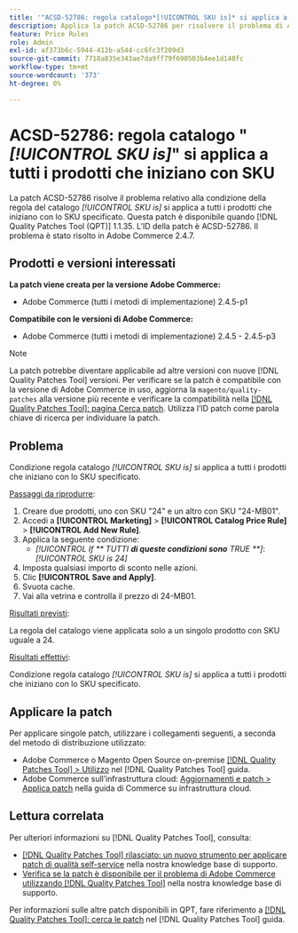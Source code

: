 ```yaml
---
title: '"ACSD-52786: regola catalogo*[!UICONTROL SKU is]* si applica a tutti i prodotti che iniziano con SKU'''
description: Applica la patch ACSD-52786 per risolvere il problema di Adobe Commerce in cui la condizione della regola del catalogo*[!UICONTROL SKU is]* si applica a tutti i prodotti che iniziano con lo SKU specificato.
feature: Price Rules
role: Admin
exl-id: af373b6c-5944-412b-a544-cc6fc3f209d3
source-git-commit: 7718a835e343ae7da9ff79f690503b4ee1d140fc
workflow-type: tm+mt
source-wordcount: '373'
ht-degree: 0%

---
```


# ACSD-52786: regola catalogo &quot;*[!UICONTROL SKU is]*&quot; si applica a tutti i prodotti che iniziano con SKU

La patch ACSD-52786 risolve il problema relativo alla condizione della regola del catalogo *[!UICONTROL SKU is]* si applica a tutti i prodotti che iniziano con lo SKU specificato. Questa patch è disponibile quando [!DNL Quality Patches Tool (QPT)] 1.1.35. L’ID della patch è ACSD-52786. Il problema è stato risolto in Adobe Commerce 2.4.7.

## Prodotti e versioni interessati

**La patch viene creata per la versione Adobe Commerce:**

* Adobe Commerce (tutti i metodi di implementazione) 2.4.5-p1

**Compatibile con le versioni di Adobe Commerce:**

* Adobe Commerce (tutti i metodi di implementazione) 2.4.5 - 2.4.5-p3

>[!NOTE]
>
>La patch potrebbe diventare applicabile ad altre versioni con nuove [!DNL Quality Patches Tool] versioni. Per verificare se la patch è compatibile con la versione di Adobe Commerce in uso, aggiorna la `magento/quality-patches` alla versione più recente e verificare la compatibilità nella [[!DNL Quality Patches Tool]: pagina Cerca patch](https://experienceleague.adobe.com/tools/commerce-quality-patches/index.html). Utilizza l’ID patch come parola chiave di ricerca per individuare la patch.

## Problema

Condizione regola catalogo *[!UICONTROL SKU is]* si applica a tutti i prodotti che iniziano con lo SKU specificato.

<u>Passaggi da riprodurre</u>:

1. Creare due prodotti, uno con SKU &quot;24&quot; e un altro con SKU &quot;24-MB01&quot;.
1. Accedi a **[!UICONTROL Marketing]** > **[!UICONTROL Catalog Price Rule]** > **[!UICONTROL Add New Rule]**.
1. Applica la seguente condizione:
   * *[!UICONTROL If ** TUTTI **di queste condizioni sono** TRUE **]*: *[!UICONTROL SKU is 24]*
1. Imposta qualsiasi importo di sconto nelle azioni.
1. Clic **[!UICONTROL Save and Apply]**.
1. Svuota cache.
1. Vai alla vetrina e controlla il prezzo di 24-MB01.

<u>Risultati previsti</u>:

La regola del catalogo viene applicata solo a un singolo prodotto con SKU uguale a 24.

<u>Risultati effettivi</u>:

Condizione regola catalogo *[!UICONTROL SKU is]* si applica a tutti i prodotti che iniziano con lo SKU specificato.

## Applicare la patch

Per applicare singole patch, utilizzare i collegamenti seguenti, a seconda del metodo di distribuzione utilizzato:

* Adobe Commerce o Magento Open Source on-premise [[!DNL Quality Patches Tool] > Utilizzo](https://experienceleague.adobe.com/docs/commerce-operations/tools/quality-patches-tool/usage.html) nel [!DNL Quality Patches Tool] guida.
* Adobe Commerce sull’infrastruttura cloud: [Aggiornamenti e patch > Applica patch](https://experienceleague.adobe.com/docs/commerce-cloud-service/user-guide/develop/upgrade/apply-patches.html) nella guida di Commerce su infrastruttura cloud.

## Lettura correlata

Per ulteriori informazioni su [!DNL Quality Patches Tool], consulta:

* [[!DNL Quality Patches Tool] rilasciato: un nuovo strumento per applicare patch di qualità self-service](/help/announcements/adobe-commerce-announcements/magento-quality-patches-released-new-tool-to-self-serve-quality-patches.md) nella nostra knowledge base di supporto.
* [Verifica se la patch è disponibile per il problema di Adobe Commerce utilizzando [!DNL Quality Patches Tool]](/help/support-tools/patches-available-in-qpt-tool/check-patch-for-magento-issue-with-magento-quality-patches.md) nella nostra knowledge base di supporto.

Per informazioni sulle altre patch disponibili in QPT, fare riferimento a [[!DNL Quality Patches Tool]: cerca le patch](https://experienceleague.adobe.com/tools/commerce-quality-patches/index.html) nel [!DNL Quality Patches Tool] guida.
